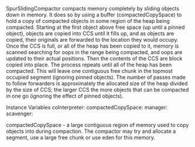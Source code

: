 SpurSlidingCompactor compacts memory completely by sliding objects down in memory.  It does so by using a buffer (compactedCopySpace) to hold a copy of compacted objects in some region of the heap being compacted.  Starting at the first object above free space (up until a pinned object), objects are copied into CCS until it fills up, and as objects are copied, their originals are forwarded to the location they would occupy.  Once the CCS is full, or all of the heap has been copied to it, memory is scanned searching for oops in the range being compacted, and oops are updated to their actual positions.  Then the contents of the CCS are block copied into place.  The process repeats until all of the heap has been compacted.  This will leave one contiguous free chunk in the topmost occupied segment (ignoring pinned objects).  The number of passes made to follow forwarders is approximately the allocated size of the heap divided by the size of CCS; the larger CCS the more objects that can be compacted in one go (ignoring the effect of pinned objects).

Instance Variables
	coInterpreter:				<StackInterpreter>
	compactedCopySpace:		<SpurNewSpaceSpace>
	manager:					<SpurMemoryManager>
	scavenger:					<SpurGenerationScavenger>

compactedCopySpace
	- a large contiguous region of memory used to copy objects into during compaction.  The compactor may try and allocate a segment, use a large free chunk or use eden for this memory.